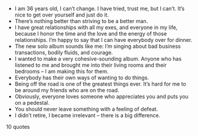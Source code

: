  - I am 36 years old, I can’t change. I have tried, trust me, but I can’t. It’s nice to get over yourself and just do it.
 - There’s nothing better than striving to be a better man.
 - I have great relationships with all my exes, and everyone in my life, because I honor the time and the love and the energy of those relationships. I’m happy to say that I can have everybody over for dinner.
 - The new solo album sounds like me: I’m singing about bad business transactions, bodily fluids, and courage.
 - I wanted to make a very cohesive-sounding album. Anyone who has listened to me and brought me into their living rooms and their bedrooms – I am making this for them.
 - Everybody has their own ways of wanting to do things.
 - Being off the road is one of the greatest things ever. It’s hard for me to be around my friends who are on the road.
 - Obviously, everyone loves someone who appreciates you and puts you on a pedestal.
 - You should never leave something with a feeling of defeat.
 - I didn’t retire, I became irrelevant – there is a big difference.

10 quotes